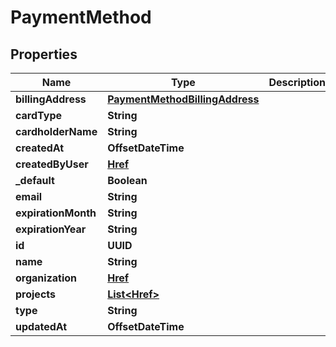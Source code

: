 

# PaymentMethod


## Properties

| Name | Type | Description | Notes |
|------------ | ------------- | ------------- | -------------|
|**billingAddress** | [**PaymentMethodBillingAddress**](PaymentMethodBillingAddress.md) |  |  [optional] |
|**cardType** | **String** |  |  [optional] |
|**cardholderName** | **String** |  |  [optional] |
|**createdAt** | **OffsetDateTime** |  |  [optional] |
|**createdByUser** | [**Href**](Href.md) |  |  [optional] |
|**_default** | **Boolean** |  |  [optional] |
|**email** | **String** |  |  [optional] |
|**expirationMonth** | **String** |  |  [optional] |
|**expirationYear** | **String** |  |  [optional] |
|**id** | **UUID** |  |  [optional] |
|**name** | **String** |  |  [optional] |
|**organization** | [**Href**](Href.md) |  |  [optional] |
|**projects** | [**List&lt;Href&gt;**](Href.md) |  |  [optional] |
|**type** | **String** |  |  [optional] |
|**updatedAt** | **OffsetDateTime** |  |  [optional] |



